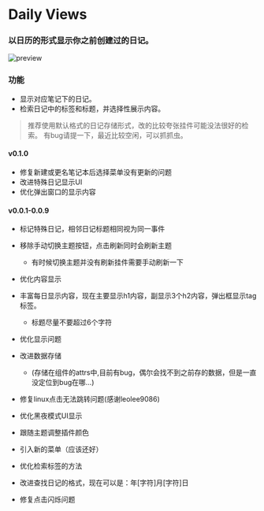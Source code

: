 # Daily Views

### 以日历的形式显示你之前创建过的日记。
![preview](https://raw.githubusercontent.com/fatevase/SiYuanDailyViews/main/preview.png)

### 功能
* 显示对应笔记下的日记。
* 检索日记中的标签和标题，并选择性展示内容。

> 推荐使用默认格式的日记存储形式，改的比较夸张挂件可能没法很好的检索。
> 有bug请提一下，最近比较空闲，可以抓抓虫。


#### v0.1.0
* 修复新建或更名笔记本后选择菜单没有更新的问题
* 改进特殊日记显示UI
* 优化弹出窗口的显示内容

#### v0.0.1-0.0.9
* 标记特殊日记，相邻日记标题相同视为同一事件

* 移除手动切换主题按钮，点击刷新同时会刷新主题
  * 有时候切换主题并没有刷新挂件需要手动刷新一下

* 优化内容显示

* 丰富每日显示内容，现在主要显示h1内容，副显示3个h2内容，弹出框显示tag标签。
  * 标题尽量不要超过6个字符
* 优化显示问题


* 改进数据存储
  * (存储在组件的attrs中,目前有bug，偶尔会找不到之前存的数据，但是一直没定位到bug在哪...)
* 修复linux点击无法跳转问题(感谢leolee9086)
* 优化黑夜模式UI显示

* 跟随主题调整插件颜色
* 引入新的菜单（应该还好）

* 优化检索标签的方法
* 改进查找日记的格式，现在可以是：年[字符]月[字符]日

* 修复点击闪烁问题

